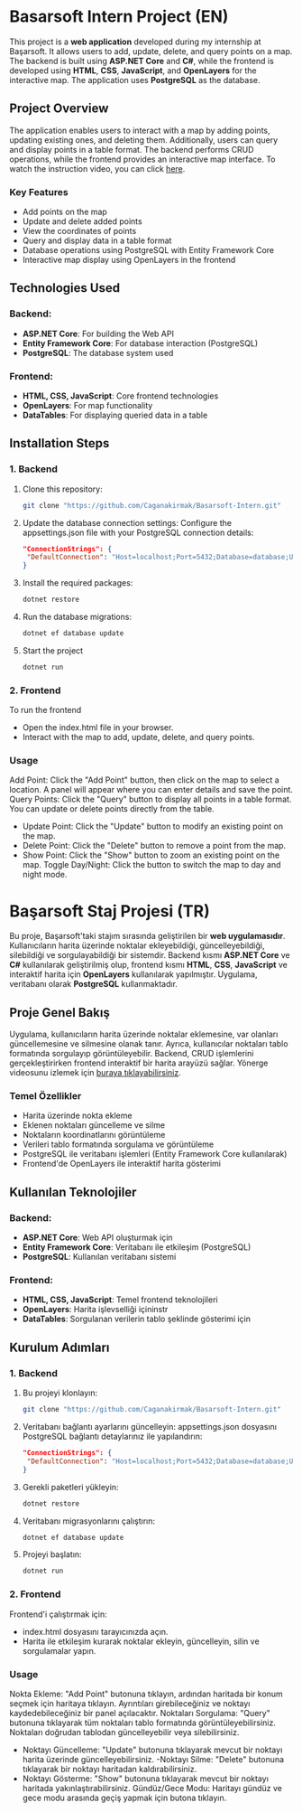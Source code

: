 # Basarsoft Intern Project (EN)

This project is a **web application** developed during my internship at Başarsoft. It allows users to add, update, delete, and query points on a map. The backend is built using **ASP.NET Core** and **C#**, while the frontend is developed using **HTML**, **CSS**, **JavaScript**, and **OpenLayers** for the interactive map. The application uses **PostgreSQL** as the database.

## Project Overview

The application enables users to interact with a map by adding points, updating existing ones, and deleting them. Additionally, users can query and display points in a table format. The backend performs CRUD operations, while the frontend provides an interactive map interface.
To watch the instruction video, you can click [here](https://github.com/Caganakirmak/Basarsoft-Intern/blob/main/Instruction%20Video.mp4).

### Key Features
- Add points on the map
- Update and delete added points
- View the coordinates of points
- Query and display data in a table format
- Database operations using PostgreSQL with Entity Framework Core
- Interactive map display using OpenLayers in the frontend

## Technologies Used

### Backend:
- **ASP.NET Core**: For building the Web API
- **Entity Framework Core**: For database interaction (PostgreSQL)
- **PostgreSQL**: The database system used

### Frontend:
- **HTML, CSS, JavaScript**: Core frontend technologies
- **OpenLayers**: For map functionality
- **DataTables**: For displaying queried data in a table

## Installation Steps

### 1. Backend
1. Clone this repository:
   ```bash
   git clone "https://github.com/Caganakirmak/Basarsoft-Intern.git"
2. Update the database connection settings:
   Configure the appsettings.json file with your PostgreSQL connection details:
   ```json
   "ConnectionStrings": {
    "DefaultConnection": "Host=localhost;Port=5432;Database=database;Username=postgres;Password=12345678"
   }
3. Install the required packages:
   ```bash
   dotnet restore
4. Run the database migrations:
   ```bash
   dotnet ef database update
5. Start the project
   ```bash
   dotnet run

### 2. Frontend
To run the frontend
   - Open the index.html file in your browser.
   - Interact with the map to add, update, delete, and query points.

### Usage
Add Point: Click the "Add Point" button, then click on the map to select a location. A panel will appear where you can enter details and save the point.
Query Points: Click the "Query" button to display all points in a table format. You can update or delete points directly from the table.
   - Update Point: Click the "Update" button to modify an existing point on the map.
   - Delete Point: Click the "Delete" button to remove a point from the map.
   - Show Point: Click the "Show" button to zoom an existing point on the map.
Toggle Day/Night: Click the button to switch the map to day and night mode.


# Başarsoft Staj Projesi (TR)

Bu proje, Başarsoft'taki stajım sırasında geliştirilen bir **web uygulamasıdır**. Kullanıcıların harita üzerinde noktalar ekleyebildiği, güncelleyebildiği, silebildiği ve sorgulayabildiği bir sistemdir. Backend kısmı **ASP.NET Core** ve **C#** kullanılarak geliştirilmiş olup, frontend kısmı **HTML**, **CSS**, **JavaScript** ve interaktif harita için **OpenLayers** kullanılarak yapılmıştır. Uygulama, veritabanı olarak **PostgreSQL** kullanmaktadır.

## Proje Genel Bakış

Uygulama, kullanıcıların harita üzerinde noktalar eklemesine, var olanları güncellemesine ve silmesine olanak tanır. Ayrıca, kullanıcılar noktaları tablo formatında sorgulayıp görüntüleyebilir. Backend, CRUD işlemlerini gerçekleştirirken frontend interaktif bir harita arayüzü sağlar.
Yönerge videosunu izlemek için [buraya tıklayabilirsiniz](https://github.com/Caganakirmak/Basarsoft-Intern/blob/main/Instruction%20Video.mp4).

### Temel Özellikler
- Harita üzerinde nokta ekleme
- Eklenen noktaları güncelleme ve silme
- Noktaların koordinatlarını görüntüleme
- Verileri tablo formatında sorgulama ve görüntüleme
- PostgreSQL ile veritabanı işlemleri (Entity Framework Core kullanılarak)
- Frontend'de OpenLayers ile interaktif harita gösterimi

## Kullanılan Teknolojiler

### Backend:
- **ASP.NET Core**: Web API oluşturmak için
- **Entity Framework Core**: Veritabanı ile etkileşim (PostgreSQL)
- **PostgreSQL**: Kullanılan veritabanı sistemi

### Frontend:
- **HTML, CSS, JavaScript**: Temel frontend teknolojileri
- **OpenLayers**: Harita işlevselliği içininstr
- **DataTables**: Sorgulanan verilerin tablo şeklinde gösterimi için

## Kurulum Adımları

### 1. Backend
1. Bu projeyi klonlayın:
   ```bash
   git clone "https://github.com/Caganakirmak/Basarsoft-Intern.git"
2. Veritabanı bağlantı ayarlarını güncelleyin:
   appsettings.json dosyasını PostgreSQL bağlantı detaylarınız ile yapılandırın:
   ```json
   "ConnectionStrings": {
    "DefaultConnection": "Host=localhost;Port=5432;Database=database;Username=postgres;Password=12345678"
   }
3. Gerekli paketleri yükleyin:
   ```bash
   dotnet restore
4. Veritabanı migrasyonlarını çalıştırın:
   ```bash
   dotnet ef database update
5. Projeyi başlatın:
   ```bash
   dotnet run

### 2. Frontend
Frontend'i çalıştırmak için:
   - index.html dosyasını tarayıcınızda açın.
   - Harita ile etkileşim kurarak noktalar ekleyin, güncelleyin, silin ve sorgulamalar yapın.

### Usage
Nokta Ekleme: "Add Point" butonuna tıklayın, ardından haritada bir konum seçmek için haritaya tıklayın. Ayrıntıları girebileceğiniz ve noktayı kaydedebileceğiniz bir panel açılacaktır.
Noktaları Sorgulama: "Query" butonuna tıklayarak tüm noktaları tablo formatında görüntüleyebilirsiniz. Noktaları doğrudan tablodan güncelleyebilir veya silebilirsiniz.
   - Noktayı Güncelleme: "Update" butonuna tıklayarak mevcut bir noktayı harita üzerinde güncelleyebilirsiniz.
   -Noktayı Silme: "Delete" butonuna tıklayarak bir noktayı haritadan kaldırabilirsiniz.
   - Noktayı Gösterme: "Show" butonuna tıklayarak mevcut bir noktayı haritada yakınlaştırabilirsiniz.
Gündüz/Gece Modu: Haritayı gündüz ve gece modu arasında geçiş yapmak için butona tıklayın.
